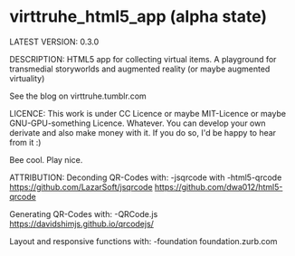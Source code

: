 virttruhe_html5_app (alpha state)
===================

LATEST VERSION:
0.3.0


DESCRIPTION:
HTML5 app for collecting virtual items. A playground for transmedial storyworlds and augmented reality (or maybe augmented virtuality) 


See the blog on virttruhe.tumblr.com


LICENCE:
This work is under CC Licence or maybe MIT-Licence or maybe GNU-GPU-something Licence.
Whatever. You can develop your own derivate and also make money with it. If you do so, I'd be happy to hear from it :)

Bee cool. Play nice.


ATTRIBUTION:
Deconding QR-Codes with:
  -jsqrcode with -html5-qrcode
  https://github.com/LazarSoft/jsqrcode
  https://github.com/dwa012/html5-qrcode

Generating QR-Codes with:
  -QRCode.js
  https://davidshimjs.github.io/qrcodejs/

Layout and responsive functions with:
  -foundation
  foundation.zurb.com